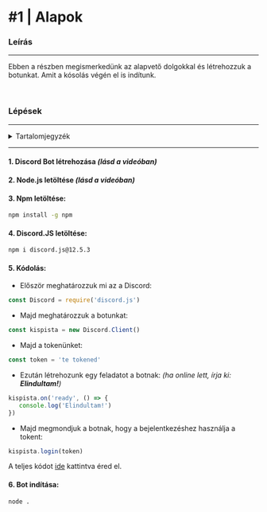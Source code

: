# #1 | Alapok

### Leírás 
---
Ebben a részben megismerkedünk az alapvető dolgokkal és létrehozzuk a botunkat. Amit a kósolás végén el is indítunk.

<br />

### Lépések

---

<details>
  <summary>Tartalomjegyzék</summary>
  <ol>
    <li>
      <a href="#1-discord-bot-létrehozása-lásd-a-videóban">Discord Bot létrehozása</a>
    </li>
    <li>
      <a href="#2-nodejs-letöltés-lásd-a-videóban">Node.js letöltése</a>
    </li>
    <li>
      <a href="#3-npm-letöltése">Npm letöltése</a>
    </li>
    <li>
      <a href="#4-discordjs-letöltése">Discord.JS letöltése</a>
    </li>
    <li>
      <a href="#5-kódolás">Kódolás</a>
    </li>
    <li>
      <a href="#6-bot-indítása">Bot indítása</a>
    </li>
  </ol>
</details>

   
---

#### 1. Discord Bot létrehozása *(lásd a videóban)* 
#### 2. Node.js letöltése *(lásd a videóban)*
#### 3. Npm letöltése:

```sh
npm install -g npm 
```

#### 4. Discord.JS letöltése:

```sh
npm i discord.js@12.5.3
```

#### 5. Kódolás:
- Először meghatározzuk mi az a Discord:

```js
const Discord = require('discord.js')
```

- Majd meghatározzuk a botunkat:

```js
const kispista = new Discord.Client()
```

- Majd a tokenünket:

```js
const token = 'te tokened'
```

- Ezután létrehozunk egy feladatot a botnak:
*(ha online lett, írja ki: **Elindultam!**)*
```js
kispista.on('ready', () => {
   console.log('Elindultam!')
})
```

- Majd megmondjuk a botnak, hogy a bejelentkezéshez használja a tokent:
```js
kispista.login(token)
```

A teljes kódot [ide](https://github.com/KriptonSource/Discord.js-V12/blob/main/%231%20%7C%20Alapok/index.js) kattintva éred el.

#### 6. Bot indítása: 

```sh
node .
```


